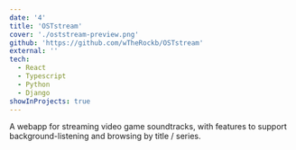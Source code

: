 ```yaml
---
date: '4'
title: 'OSTstream'
cover: './oststream-preview.png'
github: 'https://github.com/wTheRockb/OSTstream'
external: ''
tech:
  - React
  - Typescript
  - Python
  - Django
showInProjects: true
---
```


A webapp for streaming video game soundtracks, with features to support background-listening and browsing by title / series.
